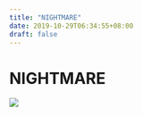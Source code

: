 ```yaml
---
title: "NIGHTMARE"
date: 2019-10-29T06:34:55+08:00
draft: false
---
```


# NIGHTMARE
![](http://cdn.nemoworks.info/ycao.cc/images/NIGHTMARE.jpg)